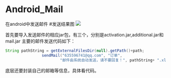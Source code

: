 # Android_Mail
在android中发送邮件
#发送结果图
![](https://github.com/reallin/Android_Mail/blob/master/mail.png)

首先要导入发送邮件的相应jar包，有三个，分别是activation.jar,additional.jar和mail.jar
主要的邮件发送代码如下：
```java
String pathString = getExternalFilesDir(null).getPath()+path;
				sendMail("635596741@qq.com", "订单",
						"邮件由系统自动发送，请不要回复！", pathString+ ".xls");
```
底层还要封装自己的邮箱等信息，具体看代码。
